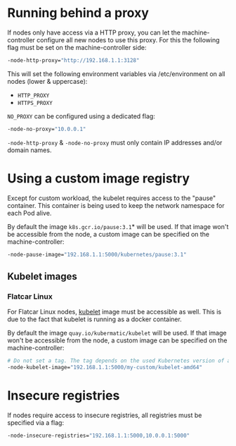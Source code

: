 # Running behind a proxy

If nodes only have access via a HTTP proxy, you can let the machine-controller configure all new nodes to use this proxy.
For this the following flag must be set on the machine-controller side:
```bash
-node-http-proxy="http://192.168.1.1:3128"
```
This will set the following environment variables via /etc/environment on all nodes (lower & uppercase):
- `HTTP_PROXY`
- `HTTPS_PROXY`

`NO_PROXY` can be configured using a dedicated flag:
```bash
-node-no-proxy="10.0.0.1"
```

`-node-http-proxy` & `-node-no-proxy` must only contain IP addresses and/or domain names.

# Using a custom image registry

Except for custom workload, the kubelet requires access to the "pause" container.
This container is being used to keep the network namespace for each Pod alive.

By default the image `k8s.gcr.io/pause:3.1`* will be used.
If that image won't be accessible from the node, a custom image can be specified on the machine-controller:
```bash
-node-pause-image="192.168.1.1:5000/kubernetes/pause:3.1"
```


## Kubelet images

### Flatcar Linux
For Flatcar Linux nodes, [kubelet][3] image must be accessible as well. This is due to the fact
that kubelet is running as a docker container.

By default the image `quay.io/kubermatic/kubelet` will be used. If that image won't be accessible from the node, a custom
image can be specified on the machine-controller:

```bash
# Do not set a tag. The tag depends on the used Kubernetes version of a machine.
-node-kubelet-image="192.168.1.1:5000/my-custom/kubelet-amd64"
```

# Insecure registries

If nodes require access to insecure registries, all registries must be specified via a flag:
```bash
-node-insecure-registries="192.168.1.1:5000,10.0.0.1:5000"
```

[1]: https://console.cloud.google.com/gcr/images/google-containers/GLOBAL/hyperkube
[2]: https://github.com/coreos/coreos-kubernetes/blob/master/Documentation/kubelet-wrapper.md
[3]: https://quay.io/kubermatic/kubelet
